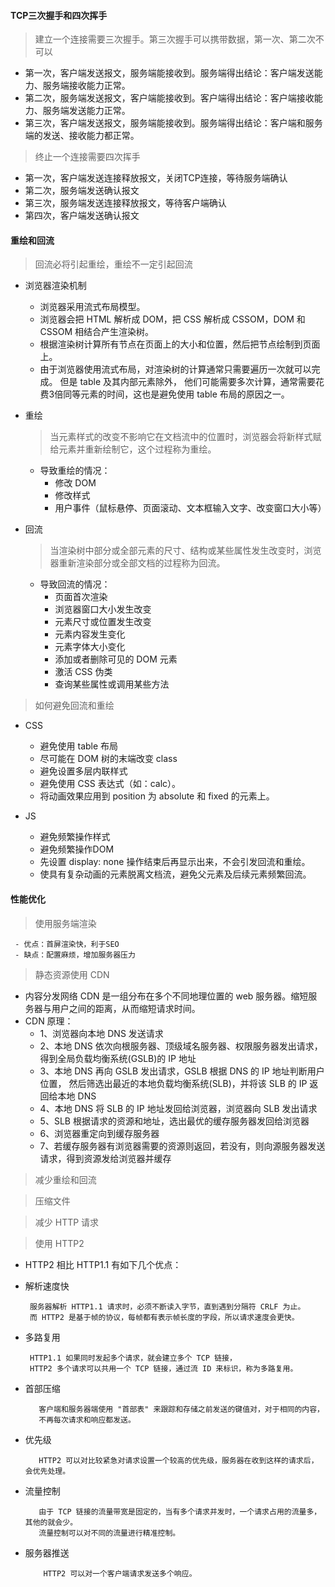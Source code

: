 #### TCP三次握手和四次挥手

 > 建立一个连接需要三次握手。第三次握手可以携带数据，第一次、第二次不可以

 + 第一次，客户端发送报文，服务端能接收到。服务端得出结论：客户端发送能力、服务端接收能力正常。
 + 第二次，服务端发送报文，客户端能接收到。客户端得出结论：客户端接收能力、服务端发送能力正常。
 + 第三次，客户端发送报文，服务端能接收到。服务端得出结论：客户端和服务端的发送、接收能力都正常。

 > 终止一个连接需要四次挥手
 
 + 第一次，客户端发送连接释放报文，关闭TCP连接，等待服务端确认
 + 第二次，服务端发送确认报文
 + 第三次，服务端发送连接释放报文，等待客户端确认
 + 第四次，客户端发送确认报文
  
#### 重绘和回流

> 回流必将引起重绘，重绘不一定引起回流

+ 浏览器渲染机制
  - 浏览器采用流式布局模型。
  - 浏览器会把 HTML 解析成 DOM，把 CSS 解析成 CSSOM，DOM 和 CSSOM 相结合产生渲染树。
  - 根据渲染树计算所有节点在页面上的大小和位置，然后把节点绘制到页面上。
  - 由于浏览器使用流式布局，对渲染树的计算通常只需要遍历一次就可以完成。 但是 table 及其内部元素除外，
    他们可能需要多次计算，通常需要花费3倍同等元素的时间，这也是避免使用 table 布局的原因之一。
    
+ 重绘

    > 当元素样式的改变不影响它在文档流中的位置时，浏览器会将新样式赋给元素并重新绘制它，这个过程称为重绘。
    
    - 导致重绘的情况：
      * 修改 DOM
      * 修改样式
      * 用户事件（鼠标悬停、页面滚动、文本框输入文字、改变窗口大小等）
      
+ 回流

    > 当渲染树中部分或全部元素的尺寸、结构或某些属性发生改变时，浏览器重新渲染部分或全部文档的过程称为回流。
        
    - 导致回流的情况：
      * 页面首次渲染
      * 浏览器窗口大小发生改变
      * 元素尺寸或位置发生改变
      * 元素内容发生变化
      * 元素字体大小变化
      * 添加或者删除可见的 DOM 元素
      * 激活 CSS 伪类
      * 查询某些属性或调用某些方法
      
      
> 如何避免回流和重绘
      
 + CSS
   - 避免使用 table 布局
   - 尽可能在 DOM 树的末端改变 class
   - 避免设置多层内联样式
   - 避免使用 CSS 表达式（如：calc）。
   - 将动画效果应用到 position 为 absolute 和 fixed 的元素上。
   
 + JS
   - 避免频繁操作样式
   - 避免频繁操作DOM
   - 先设置 display: none 操作结束后再显示出来，不会引发回流和重绘。
   - 使具有复杂动画的元素脱离文档流，避免父元素及后续元素频繁回流。  
   
#### 性能优化       

  > 使用服务端渲染
    
     - 优点：首屏渲染快，利于SEO
     - 缺点：配置麻烦，增加服务器压力
  
  > 静态资源使用 CDN   
     
   + 内容分发网络 CDN 是一组分布在多个不同地理位置的 web 服务器。缩短服务器与用户之间的距离，从而缩短请求时间。
   + CDN 原理：
        - 1、浏览器向本地 DNS 发送请求
        - 2、本地 DNS 依次向根服务器、顶级域名服务器、权限服务器发出请求，得到全局负载均衡系统(GSLB)的 IP 地址
        - 3、本地 DNS 再向 GSLB 发出请求，GSLB 根据 DNS 的 IP 地址判断用户位置，
             然后筛选出最近的本地负载均衡系统(SLB)，并将该 SLB 的 IP 返回给本地 DNS
        - 4、本地 DNS 将 SLB 的 IP 地址发回给浏览器，浏览器向 SLB 发出请求
        - 5、SLB 根据请求的资源和地址，选出最优的缓存服务器发回给浏览器     
        - 6、浏览器重定向到缓存服务器
        - 7、若缓存服务器有浏览器需要的资源则返回，若没有，则向源服务器发送请求，得到资源发给浏览器并缓存
             
  > 减少重绘和回流
   
  > 压缩文件
   
  > 减少 HTTP 请求

  > 使用 HTTP2 
    
   + HTTP2 相比 HTTP1.1 有如下几个优点：
             
   - 解析速度快
      
          服务器解析 HTTP1.1 请求时，必须不断读入字节，直到遇到分隔符 CRLF 为止。
          而 HTTP2 是基于帧的协议，每帧都有表示帧长度的字段，所以请求速度会更快。
    
   - 多路复用
       
          HTTP1.1 如果同时发起多个请求，就会建立多个 TCP 链接，
          HTTP2 多个请求可以共用一个 TCP 链接，通过流 ID 来标识，称为多路复用。 
               
   - 首部压缩
          
            客户端和服务器端使用 "首部表" 来跟踪和存储之前发送的键值对，对于相同的内容，
            不再每次请求和响应都发送。
    
   - 优先级
        
            HTTP2 可以对比较紧急对请求设置一个较高的优先级，服务器在收到这样的请求后，会优先处理。
    
   - 流量控制
    
            由于 TCP 链接的流量带宽是固定的，当有多个请求并发时，一个请求占用的流量多，其他的就会少。
            流量控制可以对不同的流量进行精准控制。
    
   - 服务器推送
             
             HTTP2 可以对一个客户端请求发送多个响应。               